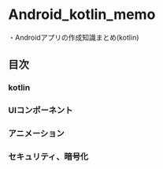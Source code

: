# Android_kotlin_memo

・Androidアプリの作成知識まとめ(kotlin)

## 目次

### kotlin

### UIコンポーネント

### アニメーション

### セキュリティ、暗号化

